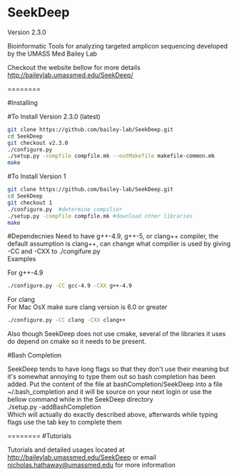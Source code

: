 SeekDeep
========
Version 2.3.0

Bioinformatic Tools for analyzing targeted amplicon sequencing developed by the UMASS Med Bailey Lab

Checkout the website bellow for more details  
http://baileylab.umassmed.edu/SeekDeep/

========

#Installing
 

#To Install Version 2.3.0 (latest)  
```bash
git clone https://github.com/bailey-lab/SeekDeep.git   
cd SeekDeep  
git checkout v2.3.0  
./configure.py  
./setup.py -compfile compfile.mk --outMakefile makefile-common.mk
make   
```

#To Install Version 1

```bash
git clone https://github.com/bailey-lab/SeekDeep.git   
cd SeekDeep  
git checkout 1   
./configure.py  #determine compilier
./setup.py -compfile compfile.mk #download other libraries 
make   
```

#Dependecnies
Need to have g++-4.9, g++-5, or clang++ compiler, the default assumption is clang++, can change what compilier is used by giving -CC and -CXX to ./congifure.py  
Examples  

For g++-4.9 
 
```bash  
./configure.py -CC gcc-4.9 -CXX g++-4.9  
```
For clang  
For Mac OsX make sure clang version is 6.0 or greater 

```bash
./configure.py -CC clang -CXX clang++  
```

Also though SeekDeep does not use cmake, several of the libraries it uses do depend on cmake so it needs to be present.  

#Bash Completion  

SeekDeep tends to have long flags so that they don't use their meaning but it's somewhat annoying to type them out so bash completion has been added.  Put the content of the file at bashCompletion/SeekDeep into a file ~/.bash_completion and it will be source on your next login or use the bellow command while in the SeekDeep directory  
./setup.py -addBashCompletion  
Which will actually do exactly described above, afterwards while typing flags use the tab key to complete them  

========
#Tutorials

Tutorials and detailed usages located at http://baileylab.umassmed.edu/SeekDeep or email nicholas.hathaway@umassmed.edu for more information  

